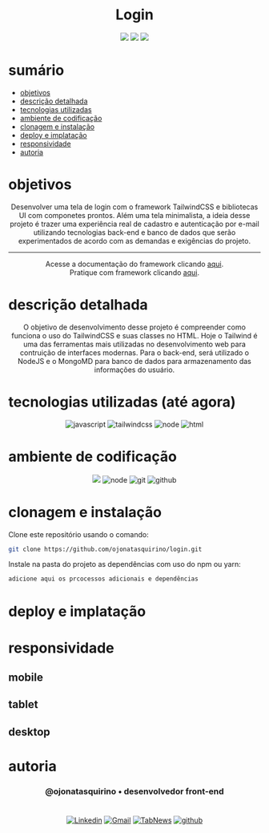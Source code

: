 

<h1 align="center"> Login </h1>

[comment]: <> (Adicione o seu usuário  e o nome do repositório)

<p align="center">
  <image
  src="https://img.shields.io/github/languages/count/ojonatasquirino/login"
  />
  <image
  src="https://img.shields.io/github/languages/top/ojonatasquirino/login"
  />
  <image
  src="https://img.shields.io/github/last-commit/ojonatasquirino/login"
  />

</p>

# sumário 

- [objetivos](#id01)
- [descrição detalhada](#id01.01)
- [tecnologias utilizadas](#id02)
- [ambiente de codificação](#id03)
- [clonagem e instalação](#id04)
- [deploy e implatação](#id05)
- [responsividade](#id06)
- [autoria](#id07)



# objetivos <a name="id01"></a>

<div  align='center'> 
  
Desenvolver uma tela de login com o framework TailwindCSS e bibliotecas UI com componetes prontos. Além uma tela minimalista, a ideia desse projeto é trazer uma experiência real de cadastro e autenticação por e-mail utilizando tecnologias back-end e banco de dados que serão experimentados de acordo com as demandas e exigências do projeto.
<hr>

Acesse a documentação do framework clicando <a href='https://tailwindcss.com/'> aqui</a>.<br>
Pratique com framework clicando <a href='https://play.tailwindcss.com/'> aqui</a>.




</div>


# descrição detalhada <a name="id01.01"></a>

<div  align='center'> 
O objetivo de desenvolvimento desse projeto é compreender como funciona o uso do TailwindCSS e suas classes no HTML. Hoje o Tailwind é uma das ferramentas mais utilizadas no desenvolvimento web para contruição de interfaces modernas. Para o back-end, será utilizado o NodeJS e o MongoMD para banco de dados para armazenamento das informações do usuário.
</div>


# tecnologias utilizadas (até agora) <a name="id02"></a>

<div  align='center'> 
  
![javascript](https://img.shields.io/badge/javascript-0D1117?style=for-the-badge&logo=javascript&logoColor=yellow)
![tailwindcss](https://img.shields.io/badge/tailwindcss-0D1117?style=for-the-badge&logo=tailwind-css&logoColor=blue)
![node](https://img.shields.io/badge/Nodejs-0D1117?style=for-the-badge&logo=node.js&logoColor=green)
![html](https://img.shields.io/badge/html-0D1117?style=for-the-badge&logo=html5&logoColor=red)


</div>

# ambiente de codificação <a name="id03"></a>

<div  align='center'> 

![](https://img.shields.io/badge/VSCode-0D1117?style=for-the-badge&logo=visual%20studio%20code&logoColor=blue)
![node](https://img.shields.io/badge/Nodejs-0D1117?style=for-the-badge&logo=node.js&logoColor=green)
![git](https://img.shields.io/badge/GIT-0D1117?style=for-the-badge&logo=git&logoColor=red)
![github](https://img.shields.io/badge/Github-0D1117?style=for-the-badge&logo=github&logoColor=fff)
</div>


# clonagem e instalação <a name="id04"></a>

Clone este repositório usando o comando:

```bash
git clone https://github.com/ojonatasquirino/login.git
```

Instale na pasta do projeto as dependências com uso do npm ou yarn:

```bash
adicione aqui os prcocessos adicionais e dependências 
```
[comment]: <> (Adicione o link da implatação, se houver)

# deploy e implatação  <a name="id05"></a>

[comment]: <> (Adicione o link da implatação)

# responsividade  <a name="id06"></a>

## mobile 

[comment]: <> (adicione a imagem)

## tablet

[comment]: <> (adicione a imagem)

## desktop 

[comment]: <> (adicione a imagem)

# autoria <a name="id07"></a>

[comment]: <> (Adicione seu nome e função)

<h3 align='center'> @ojonatasquirino • desenvolvedor front-end
 </h3>

#

<div  align='center'>

[![Linkedin](https://img.shields.io/badge/LinkedIn-0D1117?style=for-the-badge&logo=linkedin&logoColor=blue)](https://www.linkedin.com/in/jonatasquirino/)
<a href = "mailto:quirinoj02@gmail.com">
![Gmail](https://img.shields.io/badge/Gmail-0D1117?style=for-the-badge&logo=gmail&logoColor=red)</a>
[![TabNews](https://img.shields.io/badge/tabnews-0D1117?style=for-the-badge&logo=Databricks&logoColor=fff)](https://www.tabnews.com.br/ojonatasquirino) [![github](https://img.shields.io/badge/Github-0D1117?style=for-the-badge&logo=github&logoColor=fff)](https://www.github.com/ojonatasquirino)
</div>
